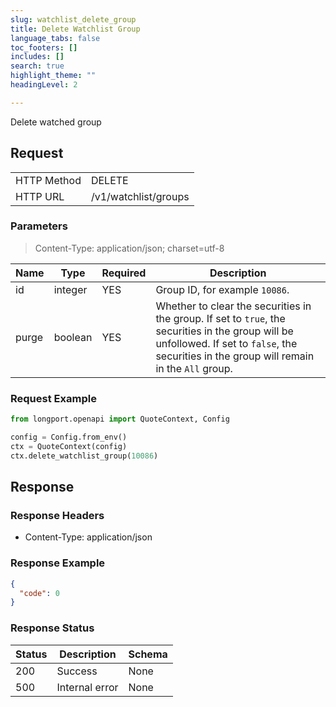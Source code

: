 ```yaml
---
slug: watchlist_delete_group
title: Delete Watchlist Group 
language_tabs: false
toc_footers: []
includes: []
search: true
highlight_theme: ""
headingLevel: 2

---
```


Delete watched group

<SDKLinks module="quote" klass="QuoteContext" method="delete_watchlist_group" />

## 

## Request

<table className="http-basic">
<tbody>
<tr><td className="http-basic-key">HTTP Method</td><td>DELETE</td></tr>
<tr><td className="http-basic-key">HTTP URL</td><td>/v1/watchlist/groups 
</td></tr>
</tbody>
</table>

### Parameters

> Content-Type: application/json; charset=utf-8

| Name | Type | Required | Description |
|---|---|---|---|
| id | integer | YES | Group ID, for example `10086`.  |
| purge | boolean | YES | Whether to clear the securities in the group. If set to `true`, the securities in the group will be unfollowed. If set to `false`, the securities in the group will remain in the `All` group.  |

### Request Example

```python
from longport.openapi import QuoteContext, Config

config = Config.from_env()
ctx = QuoteContext(config)
ctx.delete_watchlist_group(10086)
```

## Response

### Response Headers

- Content-Type: application/json

### Response Example

```json
{
  "code": 0
}
```

### Response Status

| Status | Description | Schema |
|---|---|---|
| 200 | Success | None |
| 500 | Internal error | None |

<aside className="success">
</aside>

